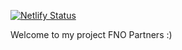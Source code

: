 [![Netlify Status](https://api.netlify.com/api/v1/badges/e4b29f30-6d73-44c6-8d59-6c8f9869a12e/deploy-status)](https://app.netlify.com/sites/fnopartners/deploys)

Welcome to my project FNO Partners :)